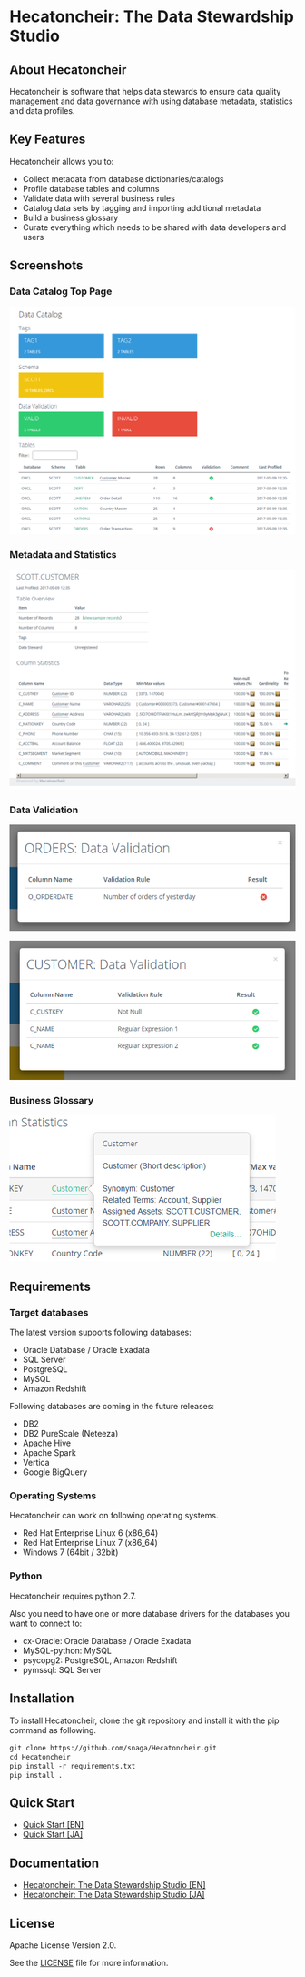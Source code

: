 # Hecatoncheir: The Data Stewardship Studio


## About Hecatoncheir

Hecatoncheir is software that helps data stewards to ensure data
quality management and data governance with using database metadata,
statistics and data profiles.


## Key Features

Hecatoncheir allows you to:

* Collect metadata from database dictionaries/catalogs
* Profile database tables and columns
* Validate data with several business rules
* Catalog data sets by tagging and importing additional metadata
* Build a business glossary
* Curate everything which needs to be shared with data developers and users

## Screenshots

### Data Catalog Top Page

![Data Catalog](doc/screenshots/screenshot1.png "Data Catalog Top Page")

### Metadata and Statistics

![Metadata and Statistics](doc/screenshots/screenshot2.png)

### Data Validation

![Data Validation (1)](doc/screenshots/screenshot3.png)

![Data Validation (2)](doc/screenshots/screenshot4.png)

### Business Glossary

![Business Glossary](doc/screenshots/screenshot5.png)


## Requirements

### Target databases

The latest version supports following databases:

* Oracle Database / Oracle Exadata
* SQL Server
* PostgreSQL
* MySQL
* Amazon Redshift

Following databases are coming in the future releases:

* DB2
* DB2 PureScale (Neteeza)
* Apache Hive
* Apache Spark
* Vertica
* Google BigQuery

### Operating Systems

Hecatoncheir can work on following operating systems.

* Red Hat Enterprise Linux 6 (x86_64)
* Red Hat Enterprise Linux 7 (x86_64)
* Windows 7 (64bit / 32bit)

### Python

Hecatoncheir requires python 2.7.

Also you need to have one or more database drivers for the databases
you want to connect to:

* cx-Oracle: Oracle Database / Oracle Exadata
* MySQL-python: MySQL
* psycopg2: PostgreSQL, Amazon Redshift
* pymssql: SQL Server


## Installation

To install Hecatoncheir, clone the git repository and install it with the pip command as following.

```
git clone https://github.com/snaga/Hecatoncheir.git
cd Hecatoncheir
pip install -r requirements.txt
pip install .
```

## Quick Start

* [Quick Start [EN]](http://hecatoncheir.readthedocs.io/en/latest/quick-start.html)
* [Quick Start [JA]](http://hecatoncheir-ja.readthedocs.io/ja/latest/quick-start.html)

## Documentation

* [Hecatoncheir: The Data Stewardship Studio [EN]](http://hecatoncheir.readthedocs.io/)
* [Hecatoncheir: The Data Stewardship Studio [JA]](http://hecatoncheir-ja.readthedocs.io/)


## License

Apache License Version 2.0.

See the [LICENSE](LICENSE) file for more information.
